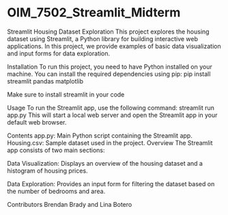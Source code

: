 # OIM_7502_Streamlit_Midterm
Streamlit Housing Dataset Exploration
This project explores the housing dataset using Streamlit, a Python library for building interactive web applications. In this project, we provide examples of basic data visualization and input forms for data exploration.

Installation
To run this project, you need to have Python installed on your machine. You can install the required dependencies using pip:
pip install streamlit pandas matplotlib

Make sure to install streamlit in your code

Usage
To run the Streamlit app, use the following command: streamlit run app.py
This will start a local web server and open the Streamlit app in your default web browser.

Contents
app.py: Main Python script containing the Streamlit app.
Housing.csv: Sample dataset used in the project.
Overview
The Streamlit app consists of two main sections:

Data Visualization: Displays an overview of the housing dataset and a histogram of housing prices.

Data Exploration: Provides an input form for filtering the dataset based on the number of bedrooms and area.

Contributors
Brendan Brady and Lina Botero 
